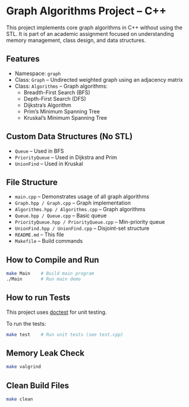 # Graph Algorithms Project – C++

This project implements core graph algorithms in C++ without using the STL. It is part of an academic assignment focused on understanding memory management, class design, and data structures.

## Features

- Namespace: `graph`
- Class: `Graph` – Undirected weighted graph using an adjacency matrix
- Class: `Algorithms` – Graph algorithms:
  - Breadth-First Search (BFS)
  - Depth-First Search (DFS)
  - Dijkstra’s Algorithm
  - Prim’s Minimum Spanning Tree
  - Kruskal’s Minimum Spanning Tree

## Custom Data Structures (No STL)

- `Queue` – Used in BFS
- `PriorityQueue` – Used in Dijkstra and Prim
- `UnionFind` – Used in Kruskal

## File Structure

- `main.cpp` – Demonstrates usage of all graph algorithms
- `Graph.hpp / Graph.cpp` – Graph implementation
- `Algorithms.hpp / Algorithms.cpp` – Graph algorithms
- `Queue.hpp / Queue.cpp` – Basic queue
- `PriorityQueue.hpp / PriorityQueue.cpp` – Min-priority queue
- `UnionFind.hpp / UnionFind.cpp` – Disjoint-set structure
- `README.md` – This file
- `Makefile` – Build commands

## How to Compile and Run

```bash
make Main    # Build main program
./Main       # Run main demo

```

## How to run Tests

This project uses [doctest](https://github.com/doctest/doctest) for unit testing.

To run the tests:

```bash
make test    # Run unit tests (see test.cpp)
```

## Memory Leak Check

```bash
make valgrind
```

## Clean Build Files

```bash
make clean
```



